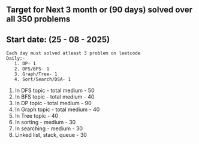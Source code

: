 ## Target for Next 3 month or (90 days) solved over all 350 problems

## Start date: (25 - 08 - 2025)

```
Each day must solved atleast 3 problem on leetcode
Daily:- 
   1. DP- 1
   2. DFS/BFS- 1
   3. Graph/Tree- 1
   4. Sort/Search/DSA- 1
```

1. In DFS topic - total medium - 50
2. In BFS topic - total medium - 40
3. In DP topic  - total medium - 90
4. In Graph topic - total medium - 40
5. In Tree topic - 40
6. In sorting - medium - 30
7. In searching - medium - 30
8. Linked list, stack, queue - 30


